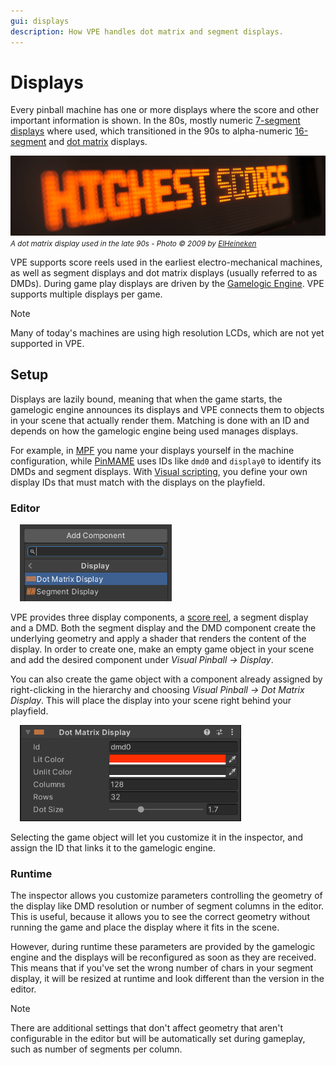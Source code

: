 ```yaml
---
gui: displays
description: How VPE handles dot matrix and segment displays.
---
```

# Displays

Every pinball machine has one or more displays where the score and other important information is shown. In the 80s, mostly numeric [7-segment displays](https://en.wikipedia.org/wiki/Seven-segment_display) where used, which transitioned in the 90s to alpha-numeric [16-segment](https://en.wikipedia.org/wiki/Sixteen-segment_display) and [dot matrix](https://en.wikipedia.org/wiki/Dot-matrix_display) displays.

![DMD](dmd-game_over.jpg)
<small>*A dot matrix display used in the late 90s - Photo © 2009 by [ElHeineken](https://commons.wikimedia.org/wiki/File:Pinball_Dot_Matrix_Display_-_Demolition_Man.JPG)*</small>

VPE supports score reels used in the earliest electro-mechanical machines, as well as segment displays and dot matrix displays (usually referred to as DMDs). During game play displays are driven by the [Gamelogic Engine](xref:gamelogic_engine). VPE supports multiple displays per game.

> [!note]
> Many of today's machines are using high resolution LCDs, which are not yet supported in VPE.

## Setup

Displays are lazily bound, meaning that when the game starts, the gamelogic engine announces its displays and VPE connects them to objects in your scene that actually render them. Matching is done with an ID and depends on how the gamelogic engine being used manages displays. 

For example, in [MPF](xref:mpf_index) you name your displays yourself in the machine configuration, while [PinMAME](xref:pinmame_index) uses IDs like `dmd0` and `display0` to identify its DMDs and segment displays. With [Visual scripting](xref:uvs_index), you define your own display IDs that must match with the displays on the playfield.

### Editor

<img src="display-add-component.png" width="243" alt="Add display component" class="img-responsive pull-right" style="margin-left: 15px"/>

VPE provides three display components, a [score reel](xref:score-reels), a segment display and a DMD. Both the segment display and the DMD component create the underlying geometry and apply a shader that renders the content of the display. In order to create one, make an empty game object in your scene and add the desired component under *Visual Pinball -> Display*.

You can also create the game object with a component already assigned by right-clicking in the hierarchy and choosing *Visual Pinball -> Dot Matrix Display*. This will place the display into your scene right behind your playfield.

<img src="display-dmd-inspector.png" width="354" alt="DMD Inspector" class="img-responsive pull-right" style="margin-left: 15px"/>

Selecting the game object will let you customize it in the inspector, and assign the ID that links it to the gamelogic engine.

### Runtime

The inspector allows you customize parameters controlling the geometry of the display like DMD resolution or number of segment columns in the editor. This is useful, because it allows you to see the correct geometry without running the game and place the display where it fits in the scene.

However, during runtime these parameters are provided by the gamelogic engine and the displays will be reconfigured as soon as they are received. This means that if you've set the wrong number of chars in your segment display, it will be resized at runtime and look different than the version in the editor.

> [!note]
> There are additional settings that don't affect geometry that aren't configurable in the editor but will be automatically set during gameplay, such as number of segments per column.
